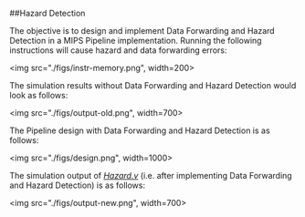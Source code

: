 ##Hazard Detection

The objective is to design and implement Data Forwarding and Hazard
Detection in a MIPS Pipeline implementation. Running the following
instructions will cause hazard and data forwarding errors:

<img src="./figs/instr-memory.png", width=200>

The simulation results without Data Forwarding and Hazard Detection
would look as follows:

<img src="./figs/output-old.png", width=700>

The Pipeline design with Data Forwarding and Hazard Detection is as follows:

<img src="./figs/design.png", width=1000>

The simulation output of [_Hazard.v_](./Hazard.v) (i.e. after implementing Data
Forwarding and Hazard Detection) is as follows:

<img src="./figs/output-new.png", width=700>